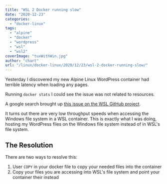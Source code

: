 ```yaml
---
title: "WSL 2 Docker running slow"
date: "2020-12-23"
categories: 
  - "docker-linux"
tags: 
  - "alpine"
  - "docker"
  - "wordpress"
  - "wsl"
  - "wsl2"
coverImage: "tuxWithWin.jpg"
author: "chart"
url: "/linux/docker-linux/2020/12/23/wsl-2-docker-running-slow/"
---
```


Yesterday I discovered my new Alpine Linux WordPress container had terrible latency when loading any pages.

Running `docker stats` I could see the issue was not related to resources.

A google search brought up [this issue on the WSL GitHub project](https://github.com/microsoft/WSL/issues/4387).

It turns out there are very low throughput speeds when accessing the Windows file system in a WSL container. This is exactly what I was doing, hosting my WordPress files on the Windows file system instead of in WSL's file system.

## The Resolution

There are two ways to resolve this:

1. User `COPY` in your docker file to copy your needed files into the container
2. Copy your files you are accessing into WSL's file system and point your container their instead
